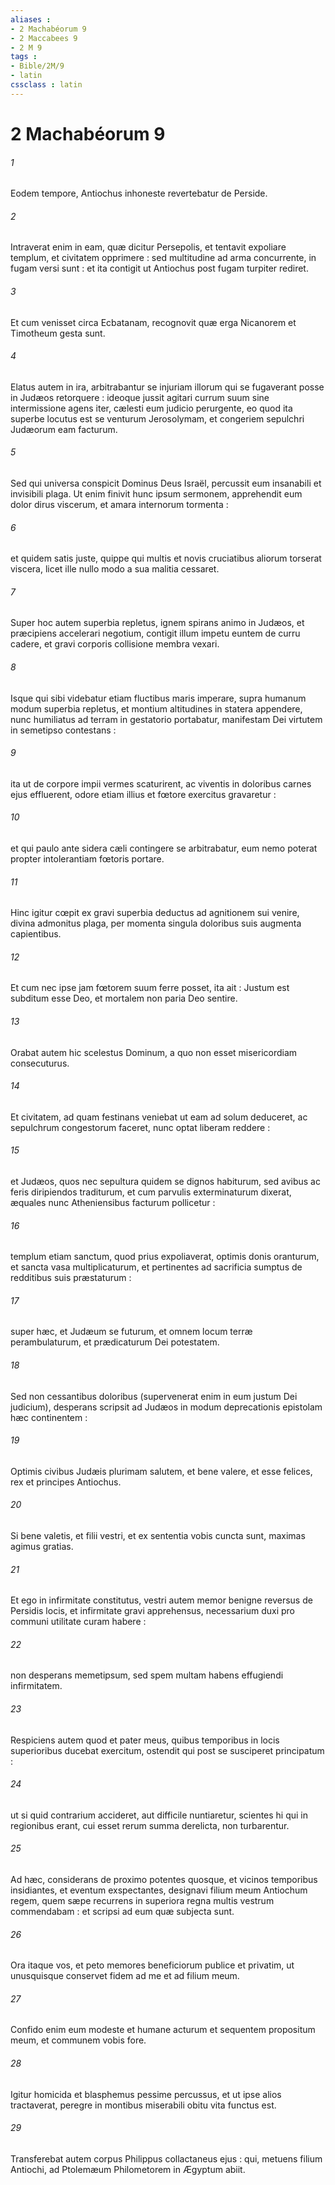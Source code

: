 ```yaml
---
aliases : 
- 2 Machabéorum 9
- 2 Maccabees 9
- 2 M 9
tags : 
- Bible/2M/9
- latin
cssclass : latin
---
```


# 2 Machabéorum 9

###### 1
Eodem tempore, Antiochus inhoneste revertebatur de Perside.
###### 2
Intraverat enim in eam, quæ dicitur Persepolis, et tentavit expoliare templum, et civitatem opprimere : sed multitudine ad arma concurrente, in fugam versi sunt : et ita contigit ut Antiochus post fugam turpiter rediret.
###### 3
Et cum venisset circa Ecbatanam, recognovit quæ erga Nicanorem et Timotheum gesta sunt.
###### 4
Elatus autem in ira, arbitrabantur se injuriam illorum qui se fugaverant posse in Judæos retorquere : ideoque jussit agitari currum suum sine intermissione agens iter, cælesti eum judicio perurgente, eo quod ita superbe locutus est se venturum Jerosolymam, et congeriem sepulchri Judæorum eam facturum.
###### 5
Sed qui universa conspicit Dominus Deus Israël, percussit eum insanabili et invisibili plaga. Ut enim finivit hunc ipsum sermonem, apprehendit eum dolor dirus viscerum, et amara internorum tormenta :
###### 6
et quidem satis juste, quippe qui multis et novis cruciatibus aliorum torserat viscera, licet ille nullo modo a sua malitia cessaret.
###### 7
Super hoc autem superbia repletus, ignem spirans animo in Judæos, et præcipiens accelerari negotium, contigit illum impetu euntem de curru cadere, et gravi corporis collisione membra vexari.
###### 8
Isque qui sibi videbatur etiam fluctibus maris imperare, supra humanum modum superbia repletus, et montium altitudines in statera appendere, nunc humiliatus ad terram in gestatorio portabatur, manifestam Dei virtutem in semetipso contestans :
###### 9
ita ut de corpore impii vermes scaturirent, ac viventis in doloribus carnes ejus effluerent, odore etiam illius et fœtore exercitus gravaretur :
###### 10
et qui paulo ante sidera cæli contingere se arbitrabatur, eum nemo poterat propter intolerantiam fœtoris portare.
###### 11
Hinc igitur cœpit ex gravi superbia deductus ad agnitionem sui venire, divina admonitus plaga, per momenta singula doloribus suis augmenta capientibus.
###### 12
Et cum nec ipse jam fœtorem suum ferre posset, ita ait : Justum est subditum esse Deo, et mortalem non paria Deo sentire.
###### 13
Orabat autem hic scelestus Dominum, a quo non esset misericordiam consecuturus.
###### 14
Et civitatem, ad quam festinans veniebat ut eam ad solum deduceret, ac sepulchrum congestorum faceret, nunc optat liberam reddere :
###### 15
et Judæos, quos nec sepultura quidem se dignos habiturum, sed avibus ac feris diripiendos traditurum, et cum parvulis exterminaturum dixerat, æquales nunc Atheniensibus facturum pollicetur :
###### 16
templum etiam sanctum, quod prius expoliaverat, optimis donis oranturum, et sancta vasa multiplicaturum, et pertinentes ad sacrificia sumptus de redditibus suis præstaturum :
###### 17
super hæc, et Judæum se futurum, et omnem locum terræ perambulaturum, et prædicaturum Dei potestatem.
###### 18
Sed non cessantibus doloribus (supervenerat enim in eum justum Dei judicium), desperans scripsit ad Judæos in modum deprecationis epistolam hæc continentem :
###### 19
Optimis civibus Judæis plurimam salutem, et bene valere, et esse felices, rex et principes Antiochus.
###### 20
Si bene valetis, et filii vestri, et ex sententia vobis cuncta sunt, maximas agimus gratias.
###### 21
Et ego in infirmitate constitutus, vestri autem memor benigne reversus de Persidis locis, et infirmitate gravi apprehensus, necessarium duxi pro communi utilitate curam habere :
###### 22
non desperans memetipsum, sed spem multam habens effugiendi infirmitatem.
###### 23
Respiciens autem quod et pater meus, quibus temporibus in locis superioribus ducebat exercitum, ostendit qui post se susciperet principatum :
###### 24
ut si quid contrarium accideret, aut difficile nuntiaretur, scientes hi qui in regionibus erant, cui esset rerum summa derelicta, non turbarentur.
###### 25
Ad hæc, considerans de proximo potentes quosque, et vicinos temporibus insidiantes, et eventum exspectantes, designavi filium meum Antiochum regem, quem sæpe recurrens in superiora regna multis vestrum commendabam : et scripsi ad eum quæ subjecta sunt.
###### 26
Ora itaque vos, et peto memores beneficiorum publice et privatim, ut unusquisque conservet fidem ad me et ad filium meum.
###### 27
Confido enim eum modeste et humane acturum et sequentem propositum meum, et communem vobis fore.
###### 28
Igitur homicida et blasphemus pessime percussus, et ut ipse alios tractaverat, peregre in montibus miserabili obitu vita functus est.
###### 29
Transferebat autem corpus Philippus collactaneus ejus : qui, metuens filium Antiochi, ad Ptolemæum Philometorem in Ægyptum abiit.
